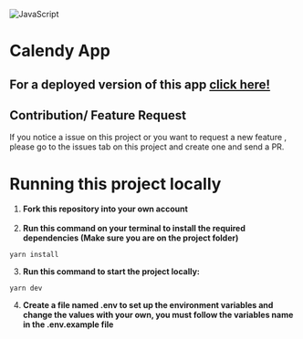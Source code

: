 ![JavaScript](https://img.shields.io/badge/javascript-%23323330.svg?style=for-the-badge&logo=javascript&logoColor=%23F7DF1E)

# Calendy App


## For a deployed version of this app [click here!](https://mern-calendar-tau.vercel.app/)

## Contribution/ Feature Request

If you notice a issue on this project or you want to request a new feature , please go to the issues tab on this project and create one and send a PR.

# Running this project locally


1. **Fork this repository into your own account** <br><br>
2. **Run this command on your terminal to install the required dependencies (Make sure you are on the project folder)**

```
yarn install
```

3. **Run this command to start the project locally:**

```
yarn dev
```

4. **Create a file named .env to set up the environment variables and change the values with your own, you must follow the variables name in the .env.example file**
